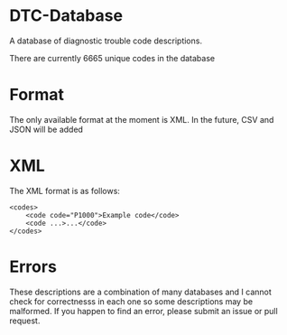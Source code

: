 # DTC-Database
A database of diagnostic trouble code descriptions.

There are currently 6665 unique codes in the database

# Format
The only available format at the moment is XML. In the future, CSV and JSON will be added

XML
===
The XML format is as follows:
```
<codes>
    <code code="P1000">Example code</code>
    <code ...>...</code>
</codes>
```

# Errors
These descriptions are a combination of many databases and I cannot check for correctnesss in each one so some descriptions may be malformed. If you happen to find an error, please submit an issue or pull request.